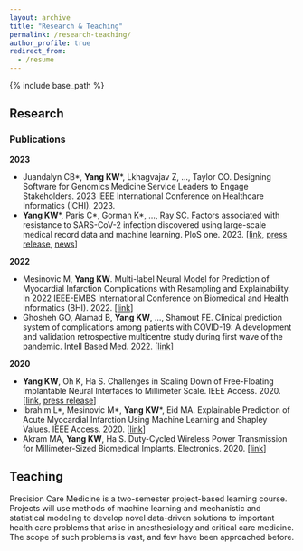 ```yaml
---
layout: archive
title: "Research & Teaching"
permalink: /research-teaching/
author_profile: true
redirect_from:
  - /resume
---
```


{% include base_path %}

## Research

### Publications
**2023**
- Juandalyn CB\*, **Yang KW**\*, Lkhagvajav Z, ..., Taylor CO. Designing Software for Genomics Medicine Service Leaders to Engage Stakeholders. 2023 IEEE International Conference on Healthcare Informatics (ICHI). 2023.
- **Yang KW**\*, Paris C\*, Gorman K\*, …, Ray SC. Factors associated with resistance to SARS-CoV-2 infection discovered using large-scale medical record data and machine learning. PloS one. 2023. \[[link](https://journals.plos.org/plosone/article?id=10.1371/journal.pone.0278466), [press release](https://www.bme.jhu.edu/news-events/news/research-team-creates-statistical-model-to-predict-covid-19-resistance/), [news](https://www.thebaltimorebanner.com/community/public-health/johns-hopkins-covid-19-super-dodgers-O4XDOTIL3JFHTAQUS7ICRMEWTU/)\]

**2022**
- Mesinovic M, **Yang KW**. Multi-label Neural Model for Prediction of Myocardial Infarction Complications with Resampling and Explainability. In 2022 IEEE-EMBS International Conference on Biomedical and Health Informatics (BHI). 2022. \[[link](https://ieeexplore.ieee.org/abstract/document/9926915)\]
- Ghosheh GO, Alamad B, **Yang KW**, …, Shamout FE. Clinical prediction system of complications among patients with COVID-19: A development and validation retrospective multicentre study during first wave of the pandemic. Intell Based Med. 2022. \[[link](https://www.sciencedirect.com/science/article/pii/S2666521222000187)\]

**2020**
- **Yang KW**, Oh K, Ha S. Challenges in Scaling Down of Free-Floating Implantable Neural Interfaces to Millimeter Scale. IEEE Access. 2020. \[[link](https://ieeexplore.ieee.org/abstract/document/9133547), [press release](https://nyuad.nyu.edu/en/news/latest-news/science-and-technology/2020/october/its-in-the-little-things.html)\]
- Ibrahim L\*, Mesinovic M\*, **Yang KW**\*, Eid MA. Explainable Prediction of Acute Myocardial Infarction Using Machine Learning and Shapley Values. IEEE Access. 2020. \[[link](https://ieeexplore.ieee.org/abstract/document/9268965)\]
- Akram MA, **Yang KW**, Ha S. Duty-Cycled Wireless Power Transmission for Millimeter-Sized Biomedical Implants. Electronics. 2020. \[[link](https://www.mdpi.com/922280)\]


## Teaching
Precision Care Medicine is a two-semester project-based learning course. Projects will use methods of machine learning and mechanistic and statistical modeling to develop novel data-driven solutions to important health care problems that arise in anesthesiology and critical care medicine. The scope of such problems is vast, and few have been approached before. 
